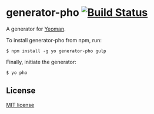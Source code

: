 # generator-pho [![Build Status](https://secure.travis-ci.org/madebysource/generator-pho.png?branch=master)](https://travis-ci.org/madebysource/generator-pho)

A generator for [Yeoman](http://yeoman.io).


To install generator-pho from npm, run:

```
$ npm install -g yo generator-pho gulp
```

Finally, initiate the generator:

```
$ yo pho
```


## License

[MIT license](http://opensource.org/licenses/mit-license.php)
